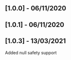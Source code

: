 ## [1.0.0] - 06/11/2020

## [1.0.1] - 06/11/2020

## [1.0.3] - 13/03/2021

Added null safety support
